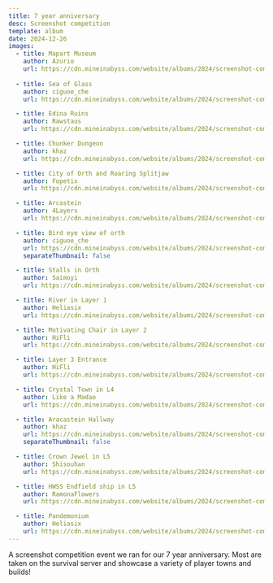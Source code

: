 ```yaml
---
title: 7 year anniversary
desc: Screenshot competition
template: album
date: 2024-12-26
images:
  - title: Mapart Museum
    author: Azurio
    url: https://cdn.mineinabyss.com/website/albums/2024/screenshot-competition/1.webp
    
  - title: Sea of Glass
    author: ciguoe_che
    url: https://cdn.mineinabyss.com/website/albums/2024/screenshot-competition/2.webp

  - title: Edina Ruins
    author: Rawstaus
    url: https://cdn.mineinabyss.com/website/albums/2024/screenshot-competition/3.webp

  - title: Chunker Dungeon
    author: khaz
    url: https://cdn.mineinabyss.com/website/albums/2024/screenshot-competition/4.webp

  - title: City of Orth and Roaring Splitjaw
    author: Fopetix
    url: https://cdn.mineinabyss.com/website/albums/2024/screenshot-competition/5.webp

  - title: Arcastein
    author: 4Layers
    url: https://cdn.mineinabyss.com/website/albums/2024/screenshot-competition/6.webp

  - title: Bird eye view of orth
    author: ciguoe_che
    url: https://cdn.mineinabyss.com/website/albums/2024/screenshot-competition/7.jpg
    separateThumbnail: false

  - title: Stalls in Orth
    author: Saimoyi
    url: https://cdn.mineinabyss.com/website/albums/2024/screenshot-competition/8.webp

  - title: River in Layer 1
    author: Heliasix
    url: https://cdn.mineinabyss.com/website/albums/2024/screenshot-competition/9.webp

  - title: Motivating Chair in Layer 2
    author: HiFli
    url: https://cdn.mineinabyss.com/website/albums/2024/screenshot-competition/10.webp

  - title: Layer 3 Entrance
    author: HiFli
    url: https://cdn.mineinabyss.com/website/albums/2024/screenshot-competition/11.webp

  - title: Crystal Town in L4
    author: Like a Madao
    url: https://cdn.mineinabyss.com/website/albums/2024/screenshot-competition/12.webp

  - title: Aracastein Hallway
    author: khaz
    url: https://cdn.mineinabyss.com/website/albums/2024/screenshot-competition/13.jpg
    separateThumbnail: false

  - title: Crown Jewel in L5
    author: Shisouhan
    url: https://cdn.mineinabyss.com/website/albums/2024/screenshot-competition/14.webp

  - title: HWSS Endfield ship in L5
    author: RamonaFlowers
    url: https://cdn.mineinabyss.com/website/albums/2024/screenshot-competition/15.webp

  - title: Pandemonium
    author: Heliasix
    url: https://cdn.mineinabyss.com/website/albums/2024/screenshot-competition/16.webp
---
```


A screenshot competition event we ran for our 7 year anniversary.
Most are taken on the survival server and showcase a variety of player towns and builds!